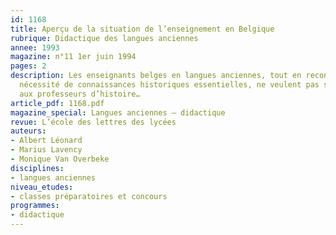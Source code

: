 ```yaml
---
id: 1168
title: Aperçu de la situation de l’enseignement en Belgique
rubrique: Didactique des langues anciennes
annee: 1993
magazine: n°11 1er juin 1994
pages: 2
description: Les enseignants belges en langues anciennes, tout en reconnaissant la
  nécessité de connaissances historiques essentielles, ne veulent pas se substituer
  aux professeurs d’histoire…
article_pdf: 1168.pdf
magazine_special: Langues anciennes – didactique
revue: L’école des lettres des lycées
auteurs:
- Albert Léonard
- Marius Lavency
- Monique Van Overbeke
disciplines:
- langues anciennes
niveau_etudes:
- classes préparatoires et concours
programmes:
- didactique
---
```

